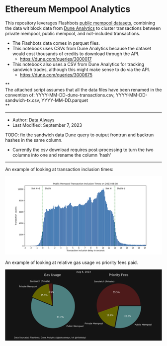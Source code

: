 # Ethereum Mempool Analytics

This repository leverages Flashbots [public mempool datasets](https://mempool-dumpster.flashbots.net/index.html), combining the data wit block data from [Dune Analytics](https://dune.com/) to cluster transactions between private mempool, public mempool, and not-included transactions.

- The Flashbots data comes in parquet files.
- This notebook uses CSVs from Dune Analytics because the dataset would cost thousands of credits to download through the API.
  - https://dune.com/queries/3000017
- This notebook also uses a CSV from Dune Analytics for tracking sandwich trades, although this might make sense to do via the API.
  - https://dune.com/queries/3000675

**\
The attached script assumes that all the data files have been renamed in the convention of: YYYY-MM-DD-dune-transactions.csv, YYYY-MM-DD-sandwich-tx.csv, YYYY-MM-DD.parquet\
**

---

- Author: [Data Always](dataalways.substack.com)
- Last Modified: September 7, 2023

TODO: fix the sandwich data Dune query to output frontrun and backrun hashes in the same column.
- Currently the csv download requires post-processing to turn the two columns into one and rename the column 'hash'

---

An example of looking at transaction inclusion times:

![inclusion_times]

An example of looking at relative gas usage vs priority fees paid.

![pie_chart]



[inclusion_times]: ./tmp-figures/tx-profile.png
[pie_chart]: ./tmp-figures/pie-example.png